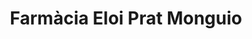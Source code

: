 ---
title: "Farmàcia Eloi Prat Monguio"
url: /sant-feliu-de-guixols/farmacia-eloi-prat-monguio/
shop: farmacia
---